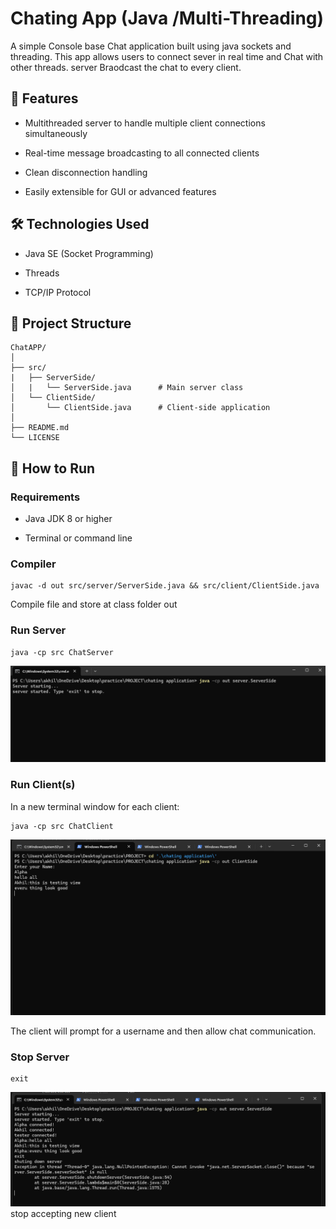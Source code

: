 # Chating App (Java /Multi-Threading)
A simple Console base Chat application built using java sockets and threading. This app allows users to connect sever in real time  and Chat with other threads. server Braodcast the chat to every client.


## 📌 Features
- Multithreaded server to handle multiple client connections simultaneously

- Real-time message broadcasting to all connected clients

- Clean disconnection handling
  
- Easily extensible for GUI or advanced features

 ## 🛠️ Technologies Used
- Java SE (Socket Programming)

- Threads

- TCP/IP Protocol

## 📁 Project Structure
```
ChatAPP/
│
├── src/
|   ├── ServerSide/
│   |   └── ServerSide.java      # Main server class
│   └── ClientSide/
│       └── ClientSide.java      # Client-side application
│
├── README.md
└── LICENSE
```
## 🚀 How to Run
### Requirements
- Java JDK 8 or higher

- Terminal or command line

### Compiler

```
javac -d out src/server/ServerSide.java && src/client/ClientSide.java

```
Compile file and store at class folder out

### Run Server
```
java -cp src ChatServer
```
![Start Server](images/startServer.png)


### Run Client(s)
In a new terminal window for each client:
```
java -cp src ChatClient
```
![Start Client](images/startClient.png)

The client will prompt for a username and then allow chat communication.


### Stop Server
```
exit
```

![Stop Server](images/stopServer.png)
stop accepting new client

  

  
